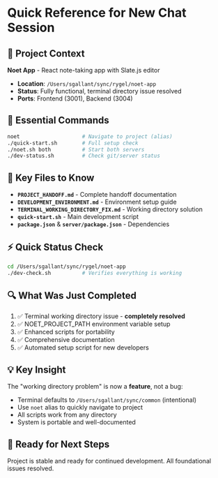 # Quick Reference for New Chat Session

## 🎯 Project Context

**Noet App** - React note-taking app with Slate.js editor

- **Location**: `/Users/sgallant/sync/rygel/noet-app`
- **Status**: Fully functional, terminal directory issue resolved
- **Ports**: Frontend (3001), Backend (3004)

## 🔧 Essential Commands

```bash
noet                    # Navigate to project (alias)
./quick-start.sh        # Full setup check
./noet.sh both          # Start both servers
./dev-status.sh         # Check git/server status
```

## 📁 Key Files to Know

- **`PROJECT_HANDOFF.md`** - Complete handoff documentation
- **`DEVELOPMENT_ENVIRONMENT.md`** - Environment setup guide
- **`TERMINAL_WORKING_DIRECTORY_FIX.md`** - Working directory solution
- **`quick-start.sh`** - Main development script
- **`package.json`** & **`server/package.json`** - Dependencies

## ⚡ Quick Status Check

```bash
cd /Users/sgallant/sync/rygel/noet-app
./dev-check.sh          # Verifies everything is working
```

## 🔍 What Was Just Completed

1. ✅ Terminal working directory issue - **completely resolved**
2. ✅ NOET_PROJECT_PATH environment variable setup
3. ✅ Enhanced scripts for portability
4. ✅ Comprehensive documentation
5. ✅ Automated setup script for new developers

## 💡 Key Insight

The "working directory problem" is now a **feature**, not a bug:

- Terminal defaults to `/Users/sgallant/sync/common` (intentional)
- Use `noet` alias to quickly navigate to project
- All scripts work from any directory
- System is portable and well-documented

## 🚀 Ready for Next Steps

Project is stable and ready for continued development. All foundational issues resolved.
